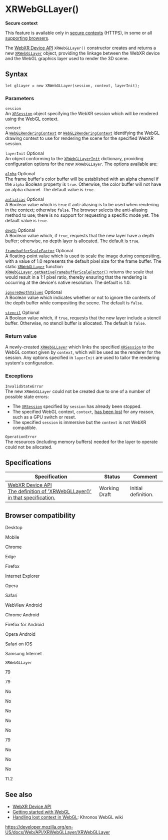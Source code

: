 XRWebGLLayer()
==============

**Secure context**

This feature is available only in [secure contexts](https://developer.mozilla.org/en-US/docs/Web/Security/Secure_Contexts) (HTTPS), in some or all [supporting browsers](#browser_compatibility).

The [WebXR Device API](../webxr_device_api) `XRWebGLLayer()` constructor creates and returns a new [`XRWebGLLayer`](../xrwebgllayer) object, providing the linkage between the WebXR device and the WebGL graphics layer used to render the 3D scene.

Syntax
------

    let glLayer = new XRWebGLLayer(session, context, layerInit);

### Parameters

`session`  
An [`XRSession`](../xrsession) object specifying the WebXR session which will be rendered using the WebGL context.

`context`  
A [`WebGLRenderingContext`](../webglrenderingcontext) or [`WebGL2RenderingContext`](../webgl2renderingcontext) identifying the WebGL drawing context to use for rendering the scene for the specified WebXR session.

 `layerInit` <span class="badge inline optional">Optional</span>   
An object conforming to the [`XRWebGLLayerInit`](../xrwebgllayerinit) dictionary, providing configuration options for the new `XRWebGLLayer`. The options available are:

 [`alpha`](../xrwebgllayerinit/alpha) <span class="badge inline optional">Optional</span>   
The frame buffer's color buffer will be established with an alpha channel if the `alpha` Boolean property is `true`. Otherwise, the color buffer will not have an alpha channel. The default value is `true`.

 [`antialias`](../xrwebgllayerinit/antialias) <span class="badge inline optional">Optional</span>   
A Boolean value which is `true` if anti-aliasing is to be used when rendering in the context; otherwise `false`. The browser selects the anti-aliasing method to use; there is no support for requesting a specific mode yet. The default value is `true`.

 [`depth`](../xrwebgllayerinit/depth) <span class="badge inline optional">Optional</span>   
A Boolean value which, if `true`, requests that the new layer have a depth buffer; otherwise, no depth layer is allocated. The default is `true`.

 [`framebufferScaleFactor`](../xrwebgllayerinit/framebufferscalefactor) <span class="badge inline optional">Optional</span>   
A floating-point value which is used to scale the image during compositing, with a value of 1.0 represents the default pixel size for the frame buffer. The static [`XRWebGLLayer`](../xrwebgllayer) function [`XRWebGLLayer.getNativeFramebufferScaleFactor()`](getnativeframebufferscalefactor) returns the scale that would result in a 1:1 pixel ratio, thereby ensuring that the rendering is occurring at the device's native resolution. The default is 1.0.

 [`ignoreDepthValues`](../xrwebgllayerinit/ignoredepthvalues) <span class="badge inline optional">Optional</span>   
A Boolean value which indicates whether or not to ignore the contents of the depth buffer while compositing the scene. The default is `false`.

 [`stencil`](../xrwebgllayerinit/stencil) <span class="badge inline optional">Optional</span>   
A Boolean value which, if `true`, requests that the new layer include a stencil buffer. Otherwise, no stencil buffer is allocated. The default is `false`.

### Return value

A newly-created [`XRWebGLLayer`](../xrwebgllayer) which links the specified [`XRSession`](../xrsession) to the WebGL context given by `context`, which will be used as the renderer for the session. Any options specified in `layerInit` are used to tailor the rendering system's configuration.

### Exceptions

`InvalidStateError`  
The new `XRWebGLLayer` could not be created due to one of a number of possible state errors:

-   The [`XRSession`](../xrsession) specified by `session` has already been stopped.
-   The specified WebGL context, `context`, [has been lost](../webglrenderingcontext/iscontextlost#usage_notes) for any reason, such as a GPU switch or reset.
-   The specified `session` is immersive but the `context` is not WebXR compatible.

`OperationError`  
The resources (including memory buffers) needed for the layer to operate could not be allocated.

Specifications
--------------

<table><thead><tr class="header"><th>Specification</th><th>Status</th><th>Comment</th></tr></thead><tbody><tr class="odd"><td><a href="https://immersive-web.github.io/webxr/#dom-xrwebgllayer-xrwebgllayer">WebXR Device API<br />
<span class="small">The definition of 'XRWebGLLayer()' in that specification.</span></a></td><td><span class="spec-wd">Working Draft</span></td><td>Initial definition.</td></tr></tbody></table>

Browser compatibility
---------------------

Desktop

Mobile

Chrome

Edge

Firefox

Internet Explorer

Opera

Safari

WebView Android

Chrome Android

Firefox for Android

Opera Android

Safari on IOS

Samsung Internet

`XRWebGLLayer`

79

79

No

No

No

No

No

79

No

No

No

11.2

See also
--------

-   [WebXR Device API](../webxr_device_api)
-   [Getting started with WebGL](../webgl_api/tutorial/getting_started_with_webgl)
-   [Handling lost context in WebGL](https://www.khronos.org/webgl/wiki/HandlingContextLost): Khronos WebGL wiki

<a href="https://developer.mozilla.org/en-US/docs/Web/API/XRWebGLLayer/XRWebGLLayer" class="_attribution-link">https://developer.mozilla.org/en-US/docs/Web/API/XRWebGLLayer/XRWebGLLayer</a>
